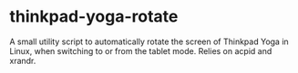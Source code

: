 thinkpad-yoga-rotate
====================

A small utility script to automatically rotate the screen of Thinkpad Yoga in Linux, when switching to or from the tablet mode. Relies on acpid and xrandr. 
